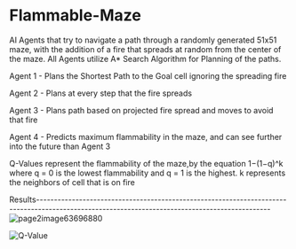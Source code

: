 # Flammable-Maze
AI Agents that try to navigate a path through a randomly generated 51x51 maze, with the addition of a fire that spreads at random from the center of the maze.
All Agents utilize A* Search Algorithm for Planning of the paths. 

Agent 1 - Plans the Shortest Path to the Goal cell ignoring the spreading fire

Agent 2 - Plans at every step that the fire spreads

Agent 3 - Plans path based on projected fire spread and moves to avoid that fire

Agent 4 - Predicts maximum flammability in the maze, and can see further into the future than Agent 3

Q-Values represent the flammability of the maze,by the equation 1−(1−q)^k where q = 0 is the lowest flammability and q = 1 is the highest. k represents the neighbors of cell that is on fire

Results-----------------------------------------------------------------------------------------------------------------------------------------------
  ![page2image63696880](https://user-images.githubusercontent.com/57077448/186299268-9cc4f4e5-9693-4159-97fb-4e18ec772eb0.png)

![Q-Value](https://user-images.githubusercontent.com/57077448/186299625-c31a4cb2-86c2-401e-9a3e-3783ce72d1a1.png)

